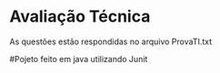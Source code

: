 # Avaliação Técnica
As questões estão respondidas no arquivo ProvaTI.txt

#Pojeto feito em java utilizando Junit
